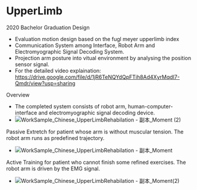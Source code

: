 # UpperLimb
2020 Bachelor Graduation Design
* Evaluation motion design based on the fugl meyer upperlimb index
* Communication System among Interface, Robot Arm and Electromyographic Signal Decoding System.
* Projection arm posture into vitual environment by analysing the position sensor signal.
* For the detailed video explaination: https://drive.google.com/file/d/1jR6TeNQYdQpFTih8Ad4XyrMqdI7-Qmdr/view?usp=sharing

Overview

* The completed system consists of robot arm, human-computer-interface and electromyographic signal decoding device.
* ![WorkSample_Chinese_UpperLimbRehabilation - 副本_Moment (2)](https://user-images.githubusercontent.com/40715165/135079943-ed892a51-324a-4d65-ab01-43917ff6f54e.jpg)

Passive Extretch for patient whose arm is without muscular tension. The robot arm runs as predefined trajectory.

* ![WorkSample_Chinese_UpperLimbRehabilation - 副本_Moment](https://user-images.githubusercontent.com/40715165/135081441-dab4b9ca-0793-47ce-8d7d-2c303d1cb7aa.jpg)

Active Training for patient who cannot finish some refined exercises. The robot arm is driven by the EMG signal.

* ![WorkSample_Chinese_UpperLimbRehabilation - 副本_Moment(2)](https://user-images.githubusercontent.com/40715165/135081743-d272582f-70fc-42a4-bb56-e116c8f3ac83.jpg)


